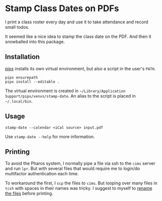 # Stamp Class Dates on PDFs

I print a class roster every day and use it to take attendance and record small todos.

It seemed like a nice idea to stamp the class date on the PDF. And then it
snowballed into this package.

## Installation

[pipx](https://pipx.pypa.io/) installs its own virtual environment, but also a
script in the user's `PATH`.

    pipx ensurepath
    pipx install --editable .

The virtual environment is created in `~/Library/Application Support/pipx/venvs/stamp-date`. 
An alias to the script is placed in `~/.local/bin`.

## Usage

    stamp-date --calendar <iCal source> input.pdf

Use `stamp-date --help` for more information.

## Printing

To avoid the Pharos system, I normally pipe a file via ssh to the `cims` server
and run `lpr`. But with several files that would require me to login/do
multifactor authentication each time.

To workaround the first, I `scp` the files to `cims`. But looping over many
files in `tcsh` with spaces in their names was tricky. I suggest to myself to
[rename the files](https://stackoverflow.com/q/1806868/297797) before printing.